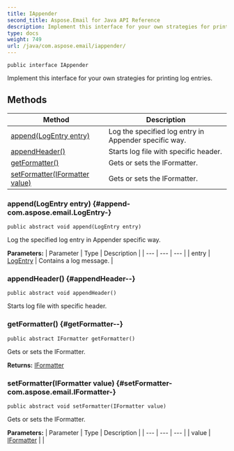 ```yaml
---
title: IAppender
second_title: Aspose.Email for Java API Reference
description: Implement this interface for your own strategies for printing log entries.
type: docs
weight: 749
url: /java/com.aspose.email/iappender/
---
```

```
public interface IAppender
```

Implement this interface for your own strategies for printing log entries.
## Methods

| Method | Description |
| --- | --- |
| [append(LogEntry entry)](#append-com.aspose.email.LogEntry-) | Log the specified log entry in Appender specific way. |
| [appendHeader()](#appendHeader--) | Starts log file with specific header. |
| [getFormatter()](#getFormatter--) | Gets or sets the IFormatter. |
| [setFormatter(IFormatter value)](#setFormatter-com.aspose.email.IFormatter-) | Gets or sets the IFormatter. |
### append(LogEntry entry) {#append-com.aspose.email.LogEntry-}
```
public abstract void append(LogEntry entry)
```


Log the specified log entry in Appender specific way.

**Parameters:**
| Parameter | Type | Description |
| --- | --- | --- |
| entry | [LogEntry](../../com.aspose.email/logentry) | Contains a log message. |

### appendHeader() {#appendHeader--}
```
public abstract void appendHeader()
```


Starts log file with specific header.

### getFormatter() {#getFormatter--}
```
public abstract IFormatter getFormatter()
```


Gets or sets the IFormatter.

**Returns:**
[IFormatter](../../com.aspose.email/iformatter)
### setFormatter(IFormatter value) {#setFormatter-com.aspose.email.IFormatter-}
```
public abstract void setFormatter(IFormatter value)
```


Gets or sets the IFormatter.

**Parameters:**
| Parameter | Type | Description |
| --- | --- | --- |
| value | [IFormatter](../../com.aspose.email/iformatter) |  |

